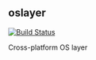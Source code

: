 oslayer
----

[![Build Status](https://travis-ci.org/bjtj/oslayer.svg?branch=master)](https://travis-ci.org/bjtj/oslayer)

Cross-platform OS layer
